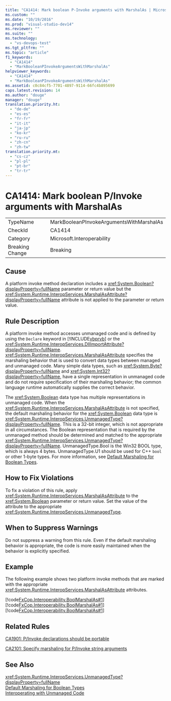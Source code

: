 ```yaml
---
title: "CA1414: Mark boolean P-Invoke arguments with MarshalAs | Microsoft Docs"
ms.custom: ""
ms.date: "10/19/2016"
ms.prod: "visual-studio-dev14"
ms.reviewer: ""
ms.suite: ""
ms.technology: 
  - "vs-devops-test"
ms.tgt_pltfrm: ""
ms.topic: "article"
f1_keywords: 
  - "CA1414"
  - "MarkBooleanPInvokeArgumentsWithMarshalAs"
helpviewer_keywords: 
  - "CA1414"
  - "MarkBooleanPInvokeArgumentsWithMarshalAs"
ms.assetid: c0c84cf5-7701-4897-9114-66fc4b895699
caps.latest.revision: 14
ms.author: "douge"
manager: "douge"
translation.priority.ht: 
  - "de-de"
  - "es-es"
  - "fr-fr"
  - "it-it"
  - "ja-jp"
  - "ko-kr"
  - "ru-ru"
  - "zh-cn"
  - "zh-tw"
translation.priority.mt: 
  - "cs-cz"
  - "pl-pl"
  - "pt-br"
  - "tr-tr"
---
```

# CA1414: Mark boolean P/Invoke arguments with MarshalAs
|||  
|-|-|  
|TypeName|MarkBooleanPInvokeArgumentsWithMarshalAs|  
|CheckId|CA1414|  
|Category|Microsoft.Interoperability|  
|Breaking Change|Breaking|  
  
## Cause  
 A platform invoke method declaration includes a <xref:System.Boolean?displayProperty=fullName> parameter or return value but the <xref:System.Runtime.InteropServices.MarshalAsAttribute?displayProperty=fullName> attribute is not applied to the parameter or return value.  
  
## Rule Description  
 A platform invoke method accesses unmanaged code and is defined by using the `Declare` keyword in [!INCLUDE[vbprvb](../code-quality/includes/vbprvb_md.md)] or the <xref:System.Runtime.InteropServices.DllImportAttribute?displayProperty=fullName>. <xref:System.Runtime.InteropServices.MarshalAsAttribute> specifies the marshaling behavior that is used to convert data types between managed and unmanaged code. Many simple data types, such as <xref:System.Byte?displayProperty=fullName> and <xref:System.Int32?displayProperty=fullName>, have a single representation in unmanaged code and do not require specification of their marshaling behavior; the common language runtime automatically supplies the correct behavior.  
  
 The <xref:System.Boolean> data type has multiple representations in unmanaged code. When the <xref:System.Runtime.InteropServices.MarshalAsAttribute> is not specified, the default marshaling behavior for the <xref:System.Boolean> data type is <xref:System.Runtime.InteropServices.UnmanagedType?displayProperty=fullName>. This is a 32-bit integer, which is not appropriate in all circumstances. The Boolean representation that is required by the unmanaged method should be determined and matched to the appropriate <xref:System.Runtime.InteropServices.UnmanagedType?displayProperty=fullName>. UnmanagedType.Bool is the Win32 BOOL type, which is always 4 bytes. UnmanagedType.U1 should be used for C++ `bool` or other 1-byte types. For more information, see [Default Marshaling for Boolean Types](http://msdn.microsoft.com/en-us/d4c00537-70f7-4ca6-8197-bfc1ec037ff9).  
  
## How to Fix Violations  
 To fix a violation of this rule, apply <xref:System.Runtime.InteropServices.MarshalAsAttribute> to the <xref:System.Boolean> parameter or return value. Set the value of the attribute to the appropriate <xref:System.Runtime.InteropServices.UnmanagedType>.  
  
## When to Suppress Warnings  
 Do not suppress a warning from this rule. Even if the default marshaling behavior is appropriate, the code is more easily maintained when the behavior is explicitly specified.  
  
## Example  
 The following example shows two platform invoke methods that are marked with the appropriate <xref:System.Runtime.InteropServices.MarshalAsAttribute> attributes.  
  
 [!code[FxCop.Interoperability.BoolMarshalAs#1](../code-quality/codesnippet/CSharp/ca1414--mark-boolean-p-invoke-arguments-with-marshalas_1.cs)]
[!code[FxCop.Interoperability.BoolMarshalAs#1](../code-quality/codesnippet/VisualBasic/ca1414--mark-boolean-p-invoke-arguments-with-marshalas_1.vb)]
[!code[FxCop.Interoperability.BoolMarshalAs#1](../code-quality/codesnippet/CPP/ca1414--mark-boolean-p-invoke-arguments-with-marshalas_1.cpp)]  
  
## Related Rules  
 [CA1901: P/Invoke declarations should be portable](../code-quality/ca1901--p-invoke-declarations-should-be-portable.md)  
  
 [CA2101: Specify marshaling for P/Invoke string arguments](../code-quality/ca2101--specify-marshaling-for-p-invoke-string-arguments.md)  
  
## See Also  
 <xref:System.Runtime.InteropServices.UnmanagedType?displayProperty=fullName>   
 [Default Marshaling for Boolean Types](http://msdn.microsoft.com/en-us/d4c00537-70f7-4ca6-8197-bfc1ec037ff9)   
 [Interoperating with Unmanaged Code](../Topic/Interoperating%20with%20Unmanaged%20Code.md)